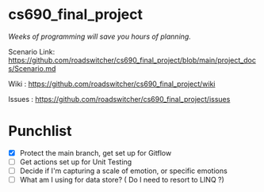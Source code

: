 # cs690_final_project

_Weeks of programming will save you hours of planning._

Scenario Link:  https://github.com/roadswitcher/cs690_final_project/blob/main/project_docs/Scenario.md

Wiki : https://github.com/roadswitcher/cs690_final_project/wiki

Issues : https://github.com/roadswitcher/cs690_final_project/issues

# Punchlist

- [x] Protect the main branch, get set up for Gitflow
- [ ] Get actions set up for Unit Testing
- [ ] Decide if I'm capturing a scale of emotion, or specific emotions
- [ ] What am I using for data store? ( Do I need to resort to LINQ ?)
